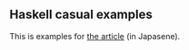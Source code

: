 Haskell casual examples
-----------------------

This is examples for [the article](https://zenn.dev/takenobu_hs/articles/fbec1d5476a440) (in Japasene).

